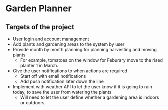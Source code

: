 # Garden Planner #

## Targets of the project ##
- User login and account management
- Add plants and gardening areas to the system by user
- Provide month by month planning for planning harvesting and moving plants
    - For example, tomatoes on the window for Feburary move to the rised planter 1 in March.
- Give the user notifications to when actions are required
    - Start off with email notifications
    - Add push notification later down the line
- Implement with weather API to let the user know if it is going to rain today, to save the user from watering the plants
    - Will need to let the user define whether a gardening area is indoors or outdoors
